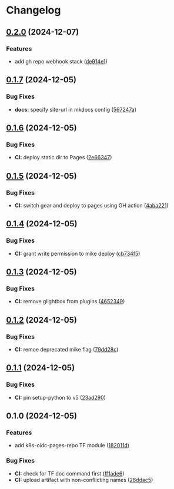 # Changelog

## [0.2.0](https://github.com/meysam81/terraform-modules/compare/v0.1.7...v0.2.0) (2024-12-07)


### Features

* add gh repo webhook stack ([de914e1](https://github.com/meysam81/terraform-modules/commit/de914e1d05db7d600bf04b5ae94556ce321e45f9))

## [0.1.7](https://github.com/meysam81/terraform-modules/compare/v0.1.6...v0.1.7) (2024-12-05)


### Bug Fixes

* **docs:** specify site-url in mkdocs config ([567247a](https://github.com/meysam81/terraform-modules/commit/567247a3b82562edc0dd735a28e7247f39156d0b))

## [0.1.6](https://github.com/meysam81/terraform-modules/compare/v0.1.5...v0.1.6) (2024-12-05)


### Bug Fixes

* **CI:** deploy static dir to Pages ([2e66347](https://github.com/meysam81/terraform-modules/commit/2e6634798dc32bbbd4627df52863f0954e7565a2))

## [0.1.5](https://github.com/meysam81/terraform-modules/compare/v0.1.4...v0.1.5) (2024-12-05)


### Bug Fixes

* **CI:** switch gear and deploy to pages using GH action ([4aba221](https://github.com/meysam81/terraform-modules/commit/4aba221788da1bdc0fc7d2aeeeddca48b78d757d))

## [0.1.4](https://github.com/meysam81/terraform-modules/compare/v0.1.3...v0.1.4) (2024-12-05)


### Bug Fixes

* **CI:** grant write permission to mike deploy ([cb734f5](https://github.com/meysam81/terraform-modules/commit/cb734f55fe2aa8bf3e90ccad2bb281abfdf89399))

## [0.1.3](https://github.com/meysam81/terraform-modules/compare/v0.1.2...v0.1.3) (2024-12-05)


### Bug Fixes

* **CI:** remove glightbox from plugins ([4652349](https://github.com/meysam81/terraform-modules/commit/4652349af6014664a7d761c1147a73c7cbcd3a5a))

## [0.1.2](https://github.com/meysam81/terraform-modules/compare/v0.1.1...v0.1.2) (2024-12-05)


### Bug Fixes

* **CI:** remoe deprecated mike flag ([79dd28c](https://github.com/meysam81/terraform-modules/commit/79dd28ca105a46f4c43f74fe4cbe7e03e5adc539))

## [0.1.1](https://github.com/meysam81/terraform-modules/compare/v0.1.0...v0.1.1) (2024-12-05)


### Bug Fixes

* **CI:** pin setup-python to v5 ([23ad290](https://github.com/meysam81/terraform-modules/commit/23ad29082fe798ebafb6cee6d3ef1b24109dce29))

## 0.1.0 (2024-12-05)


### Features

* add k8s-oidc-pages-repo TF module ([182011d](https://github.com/meysam81/terraform-modules/commit/182011d3b6006d6541a6308d6253a7077b492d3e))


### Bug Fixes

* **CI:** check for TF doc command first ([ff1ade6](https://github.com/meysam81/terraform-modules/commit/ff1ade635932e2e275e687bea6499cb51342e984))
* **CI:** upload artifact with non-conflicting names ([28ddac5](https://github.com/meysam81/terraform-modules/commit/28ddac50ba9f0e9009d0bebb2c6b08a7054440bc))
